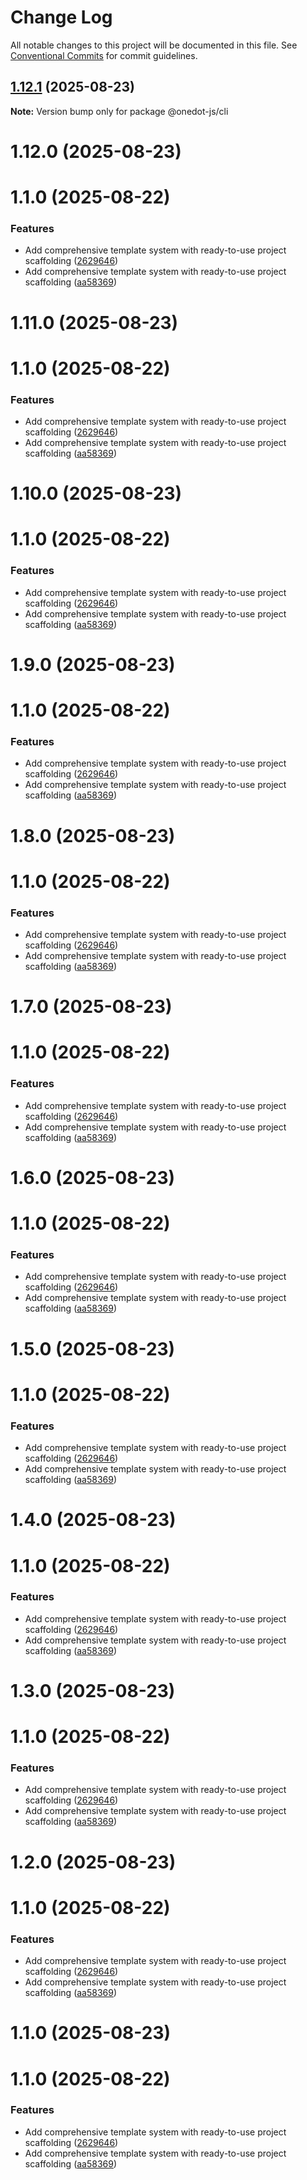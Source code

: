 # Change Log

All notable changes to this project will be documented in this file.
See [Conventional Commits](https://conventionalcommits.org) for commit guidelines.

## [1.12.1](https://github.com/OneDot-Communications/Onedot-JS/compare/@onedot-js/cli@1.12.0...@onedot-js/cli@1.12.1) (2025-08-23)

**Note:** Version bump only for package @onedot-js/cli





# 1.12.0 (2025-08-23)



# 1.1.0 (2025-08-22)


### Features

* Add comprehensive template system with ready-to-use project scaffolding ([2629646](https://github.com/OneDot-Communications/Onedot-JS/commit/2629646bed9a006c57240b06c8b32a86f93cf859))
* Add comprehensive template system with ready-to-use project scaffolding ([aa58369](https://github.com/OneDot-Communications/Onedot-JS/commit/aa58369c238fd404bceb03b0ecb47a83936ef6e0))





# 1.11.0 (2025-08-23)



# 1.1.0 (2025-08-22)


### Features

* Add comprehensive template system with ready-to-use project scaffolding ([2629646](https://github.com/OneDot-Communications/Onedot-JS/commit/2629646bed9a006c57240b06c8b32a86f93cf859))
* Add comprehensive template system with ready-to-use project scaffolding ([aa58369](https://github.com/OneDot-Communications/Onedot-JS/commit/aa58369c238fd404bceb03b0ecb47a83936ef6e0))





# 1.10.0 (2025-08-23)



# 1.1.0 (2025-08-22)


### Features

* Add comprehensive template system with ready-to-use project scaffolding ([2629646](https://github.com/OneDot-Communications/Onedot-JS/commit/2629646bed9a006c57240b06c8b32a86f93cf859))
* Add comprehensive template system with ready-to-use project scaffolding ([aa58369](https://github.com/OneDot-Communications/Onedot-JS/commit/aa58369c238fd404bceb03b0ecb47a83936ef6e0))





# 1.9.0 (2025-08-23)



# 1.1.0 (2025-08-22)


### Features

* Add comprehensive template system with ready-to-use project scaffolding ([2629646](https://github.com/OneDot-Communications/Onedot-JS/commit/2629646bed9a006c57240b06c8b32a86f93cf859))
* Add comprehensive template system with ready-to-use project scaffolding ([aa58369](https://github.com/OneDot-Communications/Onedot-JS/commit/aa58369c238fd404bceb03b0ecb47a83936ef6e0))





# 1.8.0 (2025-08-23)



# 1.1.0 (2025-08-22)


### Features

* Add comprehensive template system with ready-to-use project scaffolding ([2629646](https://github.com/OneDot-Communications/Onedot-JS/commit/2629646bed9a006c57240b06c8b32a86f93cf859))
* Add comprehensive template system with ready-to-use project scaffolding ([aa58369](https://github.com/OneDot-Communications/Onedot-JS/commit/aa58369c238fd404bceb03b0ecb47a83936ef6e0))





# 1.7.0 (2025-08-23)



# 1.1.0 (2025-08-22)


### Features

* Add comprehensive template system with ready-to-use project scaffolding ([2629646](https://github.com/OneDot-Communications/Onedot-JS/commit/2629646bed9a006c57240b06c8b32a86f93cf859))
* Add comprehensive template system with ready-to-use project scaffolding ([aa58369](https://github.com/OneDot-Communications/Onedot-JS/commit/aa58369c238fd404bceb03b0ecb47a83936ef6e0))





# 1.6.0 (2025-08-23)



# 1.1.0 (2025-08-22)


### Features

* Add comprehensive template system with ready-to-use project scaffolding ([2629646](https://github.com/OneDot-Communications/Onedot-JS/commit/2629646bed9a006c57240b06c8b32a86f93cf859))
* Add comprehensive template system with ready-to-use project scaffolding ([aa58369](https://github.com/OneDot-Communications/Onedot-JS/commit/aa58369c238fd404bceb03b0ecb47a83936ef6e0))





# 1.5.0 (2025-08-23)



# 1.1.0 (2025-08-22)


### Features

* Add comprehensive template system with ready-to-use project scaffolding ([2629646](https://github.com/OneDot-Communications/Onedot-JS/commit/2629646bed9a006c57240b06c8b32a86f93cf859))
* Add comprehensive template system with ready-to-use project scaffolding ([aa58369](https://github.com/OneDot-Communications/Onedot-JS/commit/aa58369c238fd404bceb03b0ecb47a83936ef6e0))





# 1.4.0 (2025-08-23)



# 1.1.0 (2025-08-22)


### Features

* Add comprehensive template system with ready-to-use project scaffolding ([2629646](https://github.com/OneDot-Communications/Onedot-JS/commit/2629646bed9a006c57240b06c8b32a86f93cf859))
* Add comprehensive template system with ready-to-use project scaffolding ([aa58369](https://github.com/OneDot-Communications/Onedot-JS/commit/aa58369c238fd404bceb03b0ecb47a83936ef6e0))





# 1.3.0 (2025-08-23)



# 1.1.0 (2025-08-22)


### Features

* Add comprehensive template system with ready-to-use project scaffolding ([2629646](https://github.com/OneDot-Communications/Onedot-JS/commit/2629646bed9a006c57240b06c8b32a86f93cf859))
* Add comprehensive template system with ready-to-use project scaffolding ([aa58369](https://github.com/OneDot-Communications/Onedot-JS/commit/aa58369c238fd404bceb03b0ecb47a83936ef6e0))





# 1.2.0 (2025-08-23)



# 1.1.0 (2025-08-22)


### Features

* Add comprehensive template system with ready-to-use project scaffolding ([2629646](https://github.com/OneDot-Communications/Onedot-JS/commit/2629646bed9a006c57240b06c8b32a86f93cf859))
* Add comprehensive template system with ready-to-use project scaffolding ([aa58369](https://github.com/OneDot-Communications/Onedot-JS/commit/aa58369c238fd404bceb03b0ecb47a83936ef6e0))





# 1.1.0 (2025-08-23)



# 1.1.0 (2025-08-22)


### Features

* Add comprehensive template system with ready-to-use project scaffolding ([2629646](https://github.com/OneDot-Communications/Onedot-JS/commit/2629646bed9a006c57240b06c8b32a86f93cf859))
* Add comprehensive template system with ready-to-use project scaffolding ([aa58369](https://github.com/OneDot-Communications/Onedot-JS/commit/aa58369c238fd404bceb03b0ecb47a83936ef6e0))
